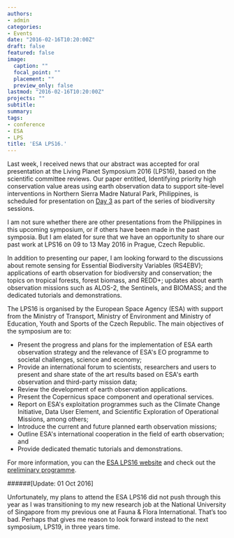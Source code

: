 ```yaml
---
authors:
- admin
categories:
- Events
date: "2016-02-16T10:20:00Z"
draft: false
featured: false
image:
  caption: ""
  focal_point: ""
  placement: ""
  preview_only: false
lastmod: "2016-02-16T10:20:00Z"
projects: ""
subtitle:
summary:
tags:
- conference
- ESA
- LPS
title: 'ESA LPS16.'
---
```

Last week, I received news that our abstract was accepted for oral presentation at the Living Planet Symposium 2016 (LPS16), based on the scientific committee reviews. Our paper entitled, Identifying priority high conservation value areas using earth observation data to support site-level interventions in Northern Sierra Madre Natural Park, Philippines, is scheduled for presentation on [Day 3](http://lps16.esa.int/page_session108.php) as part of the series of biodiversity sessions.

I am not sure whether there are other presentations from the Philippines in this upcoming symposium, or if others have been made in the past symposia. But I am elated for sure that we have an opportunity to share our past work at LPS16 on 09 to 13 May 2016 in Prague, Czech Republic.

In addition to presenting our paper, I am looking forward to the discussions about remote sensing for Essential Biodiversity Variables (RS4EBV); applications of earth observation for biodiversity and conservation; the topics on tropical forests, forest biomass, and REDD+; updates about earth observation missions such as ALOS-2, the Sentinels, and BIOMASS; and the dedicated tutorials and demonstrations.

The LPS16 is organised by the European Space Agency (ESA) with support from the Ministry of Transport, Ministry of Environment and Ministry of Education, Youth and Sports of the Czech Republic. The main objectives of the symposium are to:

* Present the progress and plans for the implementation of ESA earth observation strategy and the relevance of ESA's EO programme to societal challenges, science and economy;
* Provide an international forum to scientists, researchers and users to present and share state of the art results based on ESA's earth observation and third-party mission data;
* Review the development of earth observation applications.
* Present the Copernicus space component and operational services.
* Report on ESA's exploitation programmes such as the Climate Change Initiative, Data User Element, and Scientific Exploration of Operational Missions, among others;
* Introduce the current and future planned earth observation missions;
* Outline ESA's international cooperation in the field of earth observation; and
* Provide dedicated thematic tutorials and demonstrations.

For more information, you can the [ESA LPS16 website](http://lps16.esa.int/page_session108.php) and check out the [preliminary programme](http://lps16.esa.int/page_programme_overview.php).

######[Update: 01 Oct 2016]

Unfortunately, my plans to attend the ESA LPS16 did not push through this year as I was transitioning to my new research job at the National University of Singapore from my previous one at Fauna & Flora International. That’s too bad. Perhaps that gives me reason to look forward instead to the next symposium, LPS19, in three years time.